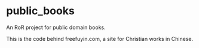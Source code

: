 # public_books
An RoR project for public domain books.

This is the code behind freefuyin.com, a site for Christian works in Chinese. 
